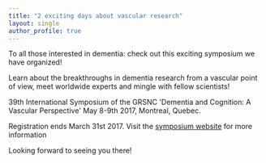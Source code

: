 ```yaml
---
title: "2 exciting days about vascular research"
layout: single
author_profile: true
---
```


To all those interested in dementia: check out this exciting symposium we have organized!

Learn about the breakthroughs in dementia research from a vascular point of view, meet worldwide experts and mingle with fellow scientists! 
 
39th International Symposium of the GRSNC 'Dementia and Cognition: A Vascular Perspective' May 8-9th 2017, Montreal, Quebec.

Registration ends March 31st 2017. Visit the [symposium website](http://www.grsnc.umontreal.ca/39s/home.html) for more information

Looking forward to seeing you there!
